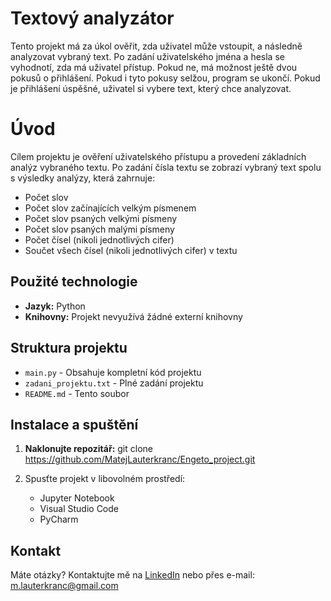 # Textový analyzátor
Tento projekt má za úkol ověřit, zda uživatel může vstoupit, a následně analyzovat vybraný text.
Po zadání uživatelského jména a hesla se vyhodnotí, zda má uživatel přístup. Pokud ne, má možnost ještě dvou pokusů o přihlášení. Pokud i tyto pokusy selžou, program se ukončí.
Pokud je přihlášení úspěšné, uživatel si vybere text, který chce analyzovat.
# Úvod
Cílem projektu je ověření uživatelského přístupu a provedení základních analýz vybraného textu.
Po zadání čísla textu se zobrazí vybraný text spolu s výsledky analýzy, která zahrnuje:

- Počet slov
- Počet slov začínajících velkým písmenem
- Počet slov psaných velkými písmeny
- Počet slov psaných malými písmeny
- Počet čísel (nikoli jednotlivých cifer)
- Součet všech čísel (nikoli jednotlivých cifer) v textu

## Použité technologie
- **Jazyk:** Python  
- **Knihovny:** Projekt nevyužívá žádné externí knihovny

## Struktura projektu
- `main.py` - Obsahuje kompletní kód projektu 
- `zadani_projektu.txt` - Plné zadání projektu  
- `README.md` - Tento soubor

## Instalace a spuštění
1. **Naklonujte repozitář:**
   git clone https://github.com/MatejLauterkranc/Engeto_project.git

2. Spusťte projekt v libovolném prostředí:
    - Jupyter Notebook
    - Visual Studio Code
    - PyCharm

## Kontakt
Máte otázky? Kontaktujte mě na [LinkedIn](https://www.linkedin.com/in/mat%C4%9Bj-lauterkranc-8a9b7a228/) nebo přes e-mail: m.lauterkranc@gmail.com  